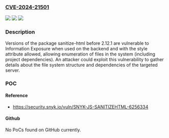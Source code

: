 ### [CVE-2024-21501](https://cve.mitre.org/cgi-bin/cvename.cgi?name=CVE-2024-21501)
![](https://img.shields.io/static/v1?label=Product&message=sanitize-html&color=blue)
![](https://img.shields.io/static/v1?label=Version&message=0%3C%202.12.1%20&color=brighgreen)
![](https://img.shields.io/static/v1?label=Vulnerability&message=Information%20Exposure&color=brighgreen)

### Description

Versions of the package sanitize-html before 2.12.1 are vulnerable to Information Exposure when used on the backend and with the style attribute allowed, allowing enumeration of files in the system (including project dependencies). An attacker could exploit this vulnerability to gather details about the file system structure and dependencies of the targeted server.

### POC

#### Reference
- https://security.snyk.io/vuln/SNYK-JS-SANITIZEHTML-6256334

#### Github
No PoCs found on GitHub currently.

